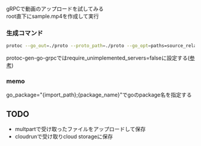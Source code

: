 gRPCで動画のアップロードを試してみる  
root直下にsample.mp4を作成して実行
### 生成コマンド
```bash
protoc --go_out=./proto --proto_path=./proto --go_opt=paths=source_relative --go-grpc_out=./proto --go-grpc_opt=require_unimplemented_servers=false --go-grpc_opt=paths=source_relative ./proto/upload.proto
```
protoc-gen-go-grpcではrequire_unimplemented_servers=falseに設定する([参考](https://github.com/grpc/grpc-go/tree/master/cmd/protoc-gen-go-grpc))


### memo
go_package="{import_path};{package_name}"でgoのpackage名を指定する


## TODO
- multpartで受け取ったファイルをアップロードして保存
- cloudrunで受け取りcloud storageに保存
